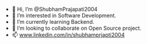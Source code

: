 - 👋 Hi, I’m @ShubhamPrajapati2004
- 👀 I’m interested in Software Development.
- 🌱 I’m currently learning Backend. 
- 💞️ I’m looking to collaborate on Open Source project.
- 📫 www.linkedin.com/in/shubhamprjapti2004




